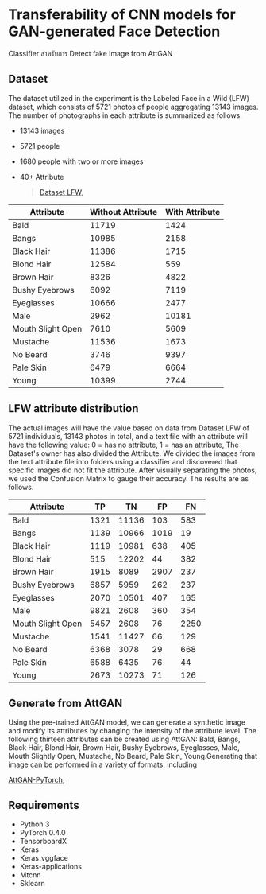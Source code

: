 # Transferability of CNN models for GAN-generated Face Detection

Classifier สำหรับการ Detect fake image from AttGAN  

## Dataset
The dataset utilized in the experiment is the Labeled Face in a Wild (LFW) dataset, which consists of 5721 photos of people aggregating 13143 images. The number of photographs in each attribute is summarized as follows.

-   13143 images
-   5721 people
-   1680 people with two or more images
-   40+ Attribute 

	> [Dataset LFW](http://vis-www.cs.umass.edu/lfw/),

| Attribute | Without Attribute | With Attribute | 
|--|--|--|
| Bald | 11719 | 1424
| Bangs | 10985 | 2158
| Black Hair | 11386 | 1715
| Blond Hair| 12584 | 559
| Brown Hair | 8326 | 4822
| Bushy Eyebrows| 6092 | 7119
| Eyeglasses| 10666  | 2477
| Male |2962  | 10181
| Mouth Slight Open| 7610 | 5609
| Mustache| 11536 | 1673
| No Beard | 3746 | 9397
| Pale Skin |6479  | 6664
| Young | 10399 | 2744


## LFW attribute distribution 
The actual images will have the value based on data from Dataset LFW of 5721 individuals, 13143 photos in total, and a text file with an attribute will have the following value: 0 = has no attribute, 1 = has an attribute, The Dataset's owner has also divided the Attribute. We divided the images from the text attribute file into folders using a classifier and discovered that specific images did not fit the attribute. After visually separating the photos, we used the Confusion Matrix to gauge their accuracy. The results are as follows.

| Attribute | TP | TN | FP|FN |
|--|--|--|--|--|
| Bald |1321  |11136 |103| 583
| Bangs | 1139  |10966 |1019 |19
| Black Hair |  1119 | 10981|638|405
| Blond Hair| 515  |12202 |44|382
| Brown Hair | 1915  |8089 |2907| 237
| Bushy Eyebrows|  6857 |5959 | 262| 237
| Eyeglasses| 2070  |10501 |407|165
| Male | 9821 | 2608|360|354
| Mouth Slight Open|  5457 |2608 |76|2250
| Mustache| 1541 |11427 |66|129
| No Beard | 6368 | 3078|29|668
| Pale Skin | 6588 |6435 |76|44
| Young | 2673  |10273 |71|126

## Generate from AttGAN
Using the pre-trained AttGAN model, we can generate a synthetic image and modify its attributes by changing the intensity of the attribute level. The following thirteen attributes can be created using AttGAN: Bald, Bangs, Black Hair, Blond Hair, Brown Hair, Bushy Eyebrows, Eyeglasses, Male, Mouth Slightly Open, Mustache, No Beard, Pale Skin, Young.Generating that image can be performed in a variety of formats, including

[AttGAN-PyTorch](https://github.com/elvisyjlin/AttGAN-PyTorch),

## Requirements
* Python 3
* PyTorch 0.4.0
* TensorboardX
* Keras
* Keras_vggface
* Keras-applications
* Mtcnn
* Sklearn
